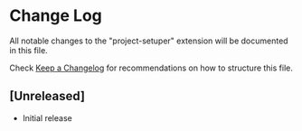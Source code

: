 # Change Log

All notable changes to the "project-setuper" extension will be documented in this file.

Check [Keep a Changelog](http://keepachangelog.com/) for recommendations on how to structure this file.

## [Unreleased]

- Initial release